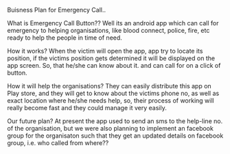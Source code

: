 Buisness Plan for Emergency Call..
 
 What is Emergency Call Button??
 Well its an android app which can call for emergency to helping organisations, like blood connect, police, fire, etc ready to help the people in time of need.
 
 How it works?
 When the victim will open the app, app try to locate its position, if the victims position gets determined it will be displayed on the app screen.
 So, that he/she can know about it. and can call for on a click of button.
 
 How it will help the organisations?
 They can easily distribute this app on Play store, and they will get to know about the victims phone no, as well as exact location where he/she needs help, so, their process of working will really become fast and they could manage it very easily.
 
 
Our future plan?
At present the app used to send an sms to the help-line no. of the organisation, but we were also planning to implement an facebook group for the organisaton such that they get an updated details on facebook group, i.e. who called from where??

